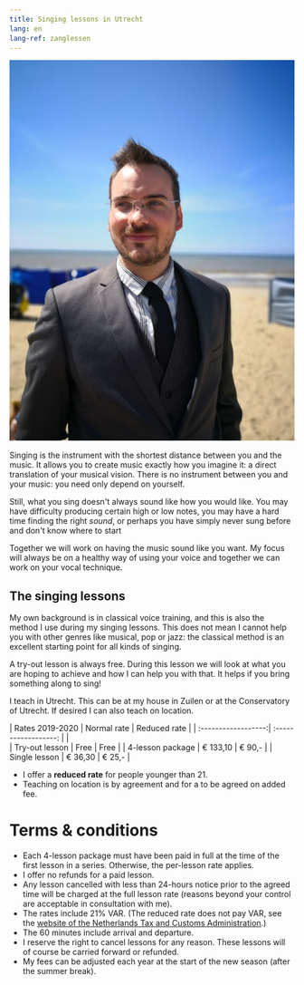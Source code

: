 ```yaml
---
title: Singing lessons in Utrecht
lang: en
lang-ref: zanglessen
---
```


<img src="/images/Strand.jpg" alt="Sebastiaan Ammerlaan" class="fr w-third ml-auto br3-ns bt bb ba-ns b--light-gray">

Singing is the instrument with the shortest distance between you and the music. It allows you to create music exactly how you imagine it: a direct translation of your musical vision. There is no instrument between you and your music: you need only depend on yourself.

Still, what you sing doesn't always sound like how you would like. You may have difficulty producing certain high or low notes, you may have a hard time finding the right *sound*, or perhaps you have simply never sung before and don't know where to start

Together we will work on having the music sound like you want. My focus will always be on a healthy way of using your voice and together we can work on your vocal technique.


## The singing lessons

My own background is in classical voice training, and this is also the method I use during my singing lessons. This does not mean I cannot help you with other genres like musical, pop or jazz: the classical method is an excellent starting point for all kinds of singing.

A try-out lesson is always free. During this lesson we will look at what you are hoping to achieve and how I can help you with that. It helps if you bring something along to sing! 

I teach in Utrecht. This can be at my house in Zuilen or at the Conservatory of Utrecht. If desired I can also teach on location.

<a name="tarieven-en-voorwaarden"></a>

|	Rates 2019-2020		|	Normal rate			|	Reduced rate	|
|	:------------------:| :------------------:	|					|				
|	Try-out lesson		|	Free				|	Free			|
|	4-lesson package	|	€ 133,10			|	€ 90,-			|
|	Single lesson		|	€ 36,30				|	€ 25,-			|

* I offer a **reduced rate** for people younger than 21.
* Teaching on location is by agreement and for a to be agreed on added fee.


# Terms &amp; conditions

*   Each 4-lesson package must have been paid in full at the time of the first lesson in a series. Otherwise, the per-lesson rate applies.
*   I offer no refunds for a paid lesson.
*   Any lesson cancelled with less than 24-hours notice prior to the agreed time will be charged at the full lesson rate (reasons beyond your control are acceptable in consultation with me).
*   The rates include 21% VAR. (The reduced rate does not pay VAR, see the  [website of the Netherlands Tax and Customs Administration](http://www.belastingdienst.nl/wps/wcm/connect/bldcontentnl/belastingdienst/zakelijk/btw/tarieven_en_vrijstellingen/vrijstellingen/onderwijs/vrijstelling_voor_onderwijs_in_muziek_dans_drama_beeldende_vorming_en_circustechnieken).)
*   The 60 minutes include arrival and departure.
*   I reserve the right to cancel lessons for any reason. These lessons will of course be carried forward or refunded.
*   My fees can be adjusted each year at the start of the new season (after the summer break).